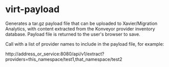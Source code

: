 # virt-payload

Generates a tar.gz payload file that can be uploaded to Xavier/Migration Analytics, with content extracted from the Konveyor provider inventory database. Payload file is returned to the user's browser to save.

Call with a list of provider names to include in the payload file, for example:

http://address_or_service:8080/api/v1/extract?providers=this_namespace/test1,that_namespace/test2
